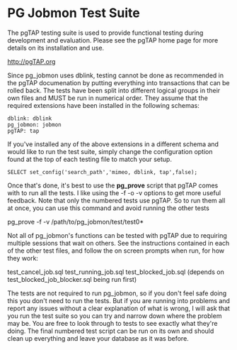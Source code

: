 PG Jobmon Test Suite
====================

The pgTAP testing suite is used to provide functional testing during development and evaluation. Please see the pgTAP home page for more details on its installation and use.

http://pgTAP.org

Since pg_jobmon uses dblink, testing cannot be done as recommended in the pgTAP documenation by putting everything into transactions that can be rolled back. The tests have been split into different logical groups in their own files and MUST be run in numerical order. They assume that the required extensions have been installed in the following schemas:

    dblink: dblink
    pg_jobmon: jobmon 
    pgTAP: tap

If you've installed any of the above extensions in a different schema and would like to run the test suite, simply change the configuration option found at the top of each testing file to match your setup.

    SELECT set_config('search_path','mimeo, dblink, tap',false);

Once that's done, it's best to use the **pg_prove** script that pgTAP comes with to run all the tests. I like using the -f -o -v options to get more useful feedback. Note that only the numbered tests use pgTAP. So to run them all at once, you can use this command and avoid running the other tests

pg_prove -f -v /path/to/pg_jobmon/test/test0*

Not all of pg_jobmon's functions can be tested with pgTAP due to requiring multiple sessions that wait on others. See the instructions contained in each of the other test files, and follow the on screen prompts when run, for how they work: 

test_cancel_job.sql
test_running_job.sql
test_blocked_job.sql (depends on test_blocked_job_blocker.sql being run first)

The tests are not required to run pg_jobmon, so if you don't feel safe doing this you don't need to run the tests. But if you are running into problems and report any issues without a clear explanation of what is wrong, I will ask that you run the test suite so you can try and narrow down where the problem may be. You are free to look through to tests to see exactly what they're doing. The final numbered test script can be run on its own and should clean up everything and leave your database as it was before.
